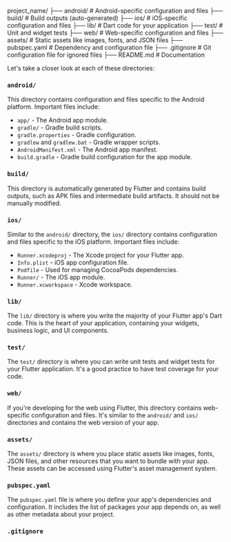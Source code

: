 
project_name/
├── android/ # Android-specific configuration and files
├── build/ # Build outputs (auto-generated)
├── ios/ # iOS-specific configuration and files
├── lib/ # Dart code for your application
├── test/ # Unit and widget tests
├── web/ # Web-specific configuration and files
├── assets/ # Static assets like images, fonts, and JSON files
├── pubspec.yaml # Dependency and configuration file
├── .gitignore # Git configuration file for ignored files
├── README.md # Documentation

Let's take a closer look at each of these directories:

### `android/`

This directory contains configuration and files specific to the Android platform. Important files include:

- `app/` - The Android app module.
- `gradle/` - Gradle build scripts.
- `gradle.properties` - Gradle configuration.
- `gradlew` and `gradlew.bat` - Gradle wrapper scripts.
- `AndroidManifest.xml` - The Android app manifest.
- `build.gradle` - Gradle build configuration for the app module.

### `build/`

This directory is automatically generated by Flutter and contains build outputs, such as APK files and intermediate build artifacts. It should not be manually modified.

### `ios/`

Similar to the `android/` directory, the `ios/` directory contains configuration and files specific to the iOS platform. Important files include:

- `Runner.xcodeproj` - The Xcode project for your Flutter app.
- `Info.plist` - iOS app configuration file.
- `Podfile` - Used for managing CocoaPods dependencies.
- `Runner/` - The iOS app module.
- `Runner.xcworkspace` - Xcode workspace.

### `lib/`

The `lib/` directory is where you write the majority of your Flutter app's Dart code. This is the heart of your application, containing your widgets, business logic, and UI components.

### `test/`

The `test/` directory is where you can write unit tests and widget tests for your Flutter application. It's a good practice to have test coverage for your code.

### `web/`

If you're developing for the web using Flutter, this directory contains web-specific configuration and files. It's similar to the `android/` and `ios/` directories and contains the web version of your app.

### `assets/`

The `assets/` directory is where you place static assets like images, fonts, JSON files, and other resources that you want to bundle with your app. These assets can be accessed using Flutter's asset management system.

### `pubspec.yaml`

The `pubspec.yaml` file is where you define your app's dependencies and configuration. It includes the list of packages your app depends on, as well as other metadata about your project.

### `.gitignore`
